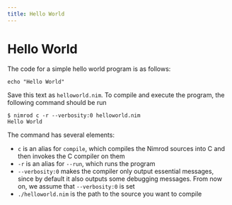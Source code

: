 ```yaml
---
title: Hello World
---
```

# Hello World

The code for a simple hello world program is as follows:

``` nimrod
echo "Hello World"
```

Save this text as `helloworld.nim`. To compile and execute the program, the following command should be run

``` console
$ nimrod c -r --verbosity:0 helloworld.nim
Hello World
```

The command has several elements:

* `c` is an alias for `compile`, which compiles the Nimrod sources into C and then invokes the C compiler on them
* `-r` is an alias for `--run`, which runs the program
* `--verbosity:0` makes the compiler only output essential messages, since by default it also outputs some debugging messages. From now on, we assume that `--verbosity:0` is set
* `./helloworld.nim` is the path to the source you want to compile
